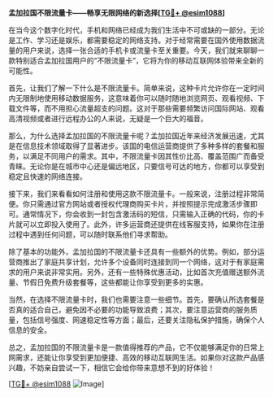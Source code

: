 **孟加拉国不限流量卡——畅享无限网络的新选择[[TG💪+ @esim1088](https://t.me/s/esim1088)]**

在当今这个数字化时代，手机和网络已经成为我们生活中不可或缺的一部分。无论是工作、学习还是娱乐，都需要稳定的网络支持。对于经常需要在国外使用数据流量的用户来说，选择一张合适的手机卡或流量卡至关重要。今天，我们就来聊聊一款特别适合孟加拉国用户的“不限流量卡”，它将为你的移动互联网体验带来全新的可能性。

首先，让我们了解一下什么是不限流量卡。简单来说，这种卡片允许你在一定时间内无限制地使用移动数据服务，这意味着你可以随时随地浏览网页、观看视频、下载文件等，而不用担心流量超支的问题。这对于那些需要频繁访问国际网站、观看高清视频或者进行远程办公的人来说，无疑是一个巨大的福音。

那么，为什么选择孟加拉国的不限流量卡呢？孟加拉国近年来经济发展迅速，尤其是在信息技术领域取得了显著进步。该国的电信运营商提供了多种多样的套餐和服务，以满足不同用户的需求。其中，不限流量卡因其性价比高、覆盖范围广而备受青睐。无论你是在城市中心还是偏远地区，只要信号可达的地方，你都可以享受到稳定且快速的网络连接。

接下来，我们来看看如何注册和使用这款不限流量卡。一般来说，注册过程非常简便。你只需通过官方网站或者授权代理商购买卡片，并按照提示完成激活步骤即可。通常情况下，你会收到一封包含激活码的短信，只需输入正确的代码，你的卡片就可以立即投入使用了。此外，许多运营商还提供在线客服支持，如果你在注册过程中遇到任何问题，可以随时联系他们寻求帮助。

除了基本的功能外，孟加拉国的不限流量卡还具有一些额外的优势。例如，部分运营商推出了家庭共享计划，允许多个设备同时连接到同一个网络，这对于有家庭需求的用户来说非常实用。另外，还有一些特殊优惠活动，比如首次充值赠送额外流量、节假日免费升级套餐等，这些都能让你享受到更多的实惠。

当然，在选择不限流量卡时，我们也需要注意一些细节。首先，要确认所选套餐是否真的适合自己，避免因不必要的功能导致浪费；其次，要注意运营商的服务质量，包括信号强度、网速稳定性等方面；最后，还要关注隐私保护措施，确保个人信息的安全。

总之，孟加拉国的不限流量卡是一款值得推荐的产品，它不仅能够满足你的日常上网需求，还能让你享受到更加便捷、高效的移动互联网生活。如果你对这款产品感兴趣，不妨亲自尝试一下，相信它会给你带来意想不到的好体验！

[[TG💪+ @esim1088](https://t.me/s/esim1088) ![Image](https://i.postimg.cc/4NQfJmqS/Snipaste-2025-05-13-00-14-12.png)]